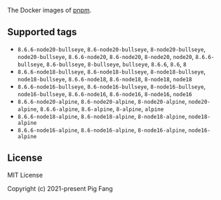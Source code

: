 The Docker images of [pnpm](https://pnpm.io).

## Supported tags

- `8.6.6-node20-bullseye`, `8.6-node20-bullseye`, `8-node20-bullseye`, `node20-bullseye`, `8.6.6-node20`, `8.6-node20`, `8-node20`, `node20`, `8.6.6-bullseye`, `8.6-bullseye`, `8-bullseye`, `bullseye`, `8.6.6`, `8.6`, `8`
- `8.6.6-node18-bullseye`, `8.6-node18-bullseye`, `8-node18-bullseye`, `node18-bullseye`, `8.6.6-node18`, `8.6-node18`, `8-node18`, `node18`
- `8.6.6-node16-bullseye`, `8.6-node16-bullseye`, `8-node16-bullseye`, `node16-bullseye`, `8.6.6-node16`, `8.6-node16`, `8-node16`, `node16`
- `8.6.6-node20-alpine`, `8.6-node20-alpine`, `8-node20-alpine`, `node20-alpine`, `8.6.6-alpine`, `8.6-alpine`, `8-alpine`, `alpine`
- `8.6.6-node18-alpine`, `8.6-node18-alpine`, `8-node18-alpine`, `node18-alpine`
- `8.6.6-node16-alpine`, `8.6-node16-alpine`, `8-node16-alpine`, `node16-alpine`

## License

MIT License

Copyright (c) 2021-present Pig Fang
